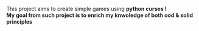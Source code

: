 
This project aims to create simple games using <b> python curses <b/> !
<br/>
My goal from such project is to enrich my knwoledge of both <b>ood & solid principles </b>
